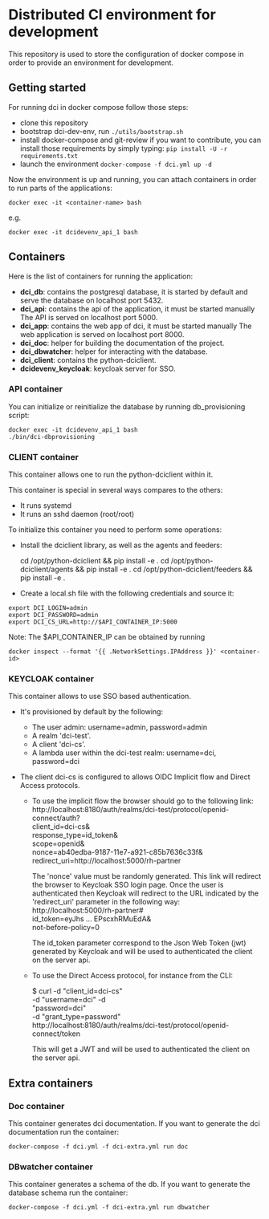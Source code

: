 # Distributed CI environment for development

This repository is used to store the configuration of docker
compose in order to provide an environment for development.

## Getting started

For running dci in docker compose follow those steps:

 * clone this repository
 * bootstrap dci-dev-env, run `./utils/bootstrap.sh`
 * install docker-compose and git-review if you want to contribute,
   you can install those requirements by simply typing:
   `pip install -U -r requirements.txt`
 * launch the environment `docker-compose -f dci.yml up -d`

Now the environment is up and running, you can attach containers in order to
run parts of the applications:

    docker exec -it <container-name> bash

e.g.

    docker exec -it dcidevenv_api_1 bash

## Containers

Here is the list of containers for running the application:

 * **dci_db**: contains the postgresql database, it is started by default and
   serve the database on localhost port 5432.
 * **dci_api**: contains the api of the application, it must be started manually
   The API is served on localhost port 5000.
 * **dci_app**: contains the web app of dci, it must be started manually
   The web application is served on localhost port 8000.
 * **dci_doc**: helper for building the documentation of the project.
 * **dci_dbwatcher**: helper for interacting with the database.
 * **dci_client**: contains the python-dciclient.
 * **dcidevenv_keycloak**: keycloak server for SSO.


### API container

You can initialize or reinitialize the database by running db_provisioning script:

    docker exec -it dcidevenv_api_1 bash
    ./bin/dci-dbprovisioning

### CLIENT container

This container allows one to run the python-dciclient within it.

This container is special in several ways compares to the others:

 * It runs systemd
 * It runs an sshd daemon (root/root)

To initialize this container you need to perform some operations:

 * Install the dciclient library, as well as the agents and feeders:

    cd /opt/python-dciclient && pip install -e .
    cd /opt/python-dciclient/agents && pip install -e .
    cd /opt/python-dciclient/feeders && pip install -e .


 * Create a local.sh file with the following credentials and source it:

```shell
export DCI_LOGIN=admin
export DCI_PASSWORD=admin
export DCI_CS_URL=http://$API_CONTAINER_IP:5000
```

Note: The $API_CONTAINER_IP can be obtained by running

    docker inspect --format '{{ .NetworkSettings.IPAddress }}' <container-id>

### KEYCLOAK container

This container allows to use SSO based authentication.

* It's provisioned by default by the following:

    - The user admin: username=admin, password=admin
    - A realm 'dci-test'.
    - A client 'dci-cs'.
    - A lambda user within the dci-test realm: username=dci, password=dci

* The client dci-cs is configured to allows OIDC Implicit flow and Direct Access protocols.

    - To use the implicit flow the browser should go to the following link:
      http://localhost:8180/auth/realms/dci-test/protocol/openid-connect/auth?\
      client_id=dci-cs&\
      response_type=id_token&\
      scope=openid&\
      nonce=ab40edba-9187-11e7-a921-c85b7636c33f&\
      redirect_uri=http://localhost:5000/rh-partner

      The 'nonce' value must be randomly generated. This link will redirect the browser to
      Keycloak SSO login page. Once the user is authenticated then Keycloak will redirect
      to the URL indicated by the 'redirect_uri' parameter in the following way:
      http://localhost:5000/rh-partner#\
      id_token=eyJhs ... EPscxhRMuEdA&\
      not-before-policy=0

      The id_token parameter correspond to the Json Web Token (jwt) generated by Keycloak
      and will be used to authenticated the client on the server api.

    - To use the Direct Access protocol, for instance from the CLI:

      $ curl -d "client_id=dci-cs"\
      -d "username=dci" -d\
      "password=dci"\
      -d "grant_type=password"\
      http://localhost:8180/auth/realms/dci-test/protocol/openid-connect/token

      This will get a JWT and will be used to authenticated the client on the server api.

## Extra containers

### Doc container

This container generates dci documentation.
If you want to generate the dci documentation run the container:

    docker-compose -f dci.yml -f dci-extra.yml run doc

### DBwatcher container

This container generates a schema of the db.
If you want to generate the database schema run the container:

    docker-compose -f dci.yml -f dci-extra.yml run dbwatcher
